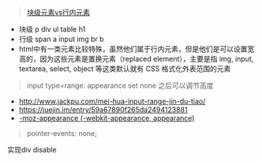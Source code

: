 
> [块级元素vs行内元素](https://jeffjade.com/2015/06/24/2015-06-24-css-block-inline/)

- 块级 p div ul table h1
- 行级 span a input img br b
- html中有一类元素比较特殊，虽然他们属于行内元素，但是他们是可以设置宽高的，因为这些元素是置换元素（replaced element），主要是指 img, input, textarea, select, object 等这类默认就有 CSS 格式化外表范围的元素

> input type=range: appearance set none 之后可以调节高度

- <http://www.jackpu.com/mei-hua-input-range-jin-du-tiao/>
- <https://juejin.im/entry/59a67890f265da2494123881>
- [-moz-appearance (-webkit-appearance, appearance)](https://developer.mozilla.org/en-US/docs/Web/CSS/-moz-appearance)

> pointer-events: none; 

实现div disable